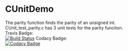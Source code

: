 # CUnitDemo
The parity function finds the parity of an unsigned int.<br />
CUnit_test_parity.c has 3 unit tests for the parity funciton.<br />
Travis Badge:<br />
[![Build Status](https://travis-ci.com/Erick-D-S/CUnitDemo.svg?branch=master)](https://travis-ci.com/Erick-D-S/CUnitDemo)
Codacy Badge:<br />
[![Codacy Badge](https://app.codacy.com/project/badge/Grade/81e4e0032b694b4097ca5e078012ddd1)](https://www.codacy.com/manual/Erick-D-S/CUnitDemo?utm_source=github.com&amp;utm_medium=referral&amp;utm_content=Erick-D-S/CUnitDemo&amp;utm_campaign=Badge_Grade)
